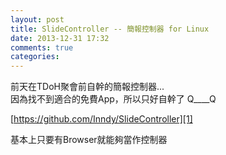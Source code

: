 ```yaml
---
layout: post
title: SlideController -- 簡報控制器 for Linux
date: 2013-12-31 17:32
comments: true
categories: 
---
```



前天在TDoH聚會前自幹的簡報控制器...  
因為找不到適合的免費App，所以只好自幹了 Q____Q  
  
[https://github.com/Inndy/SlideController][1]  
  
基本上只要有Browser就能夠當作控制器



[1]: https://github.com/Inndy/SlideController